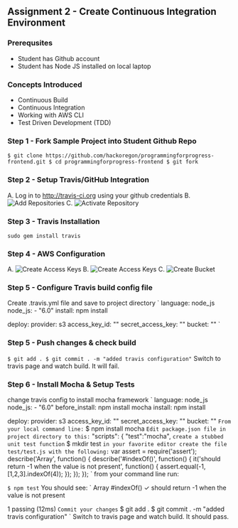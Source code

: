 ## Assignment 2 - Create Continuous Integration Environment

### Prerequsites
- Student has Github account
- Student has Node JS installed on local laptop

### Concepts Introduced
- Continuous Build
- Continuous Integration
- Working with AWS CLI
- Test Driven Development (TDD)

### Step 1 - Fork Sample Project into Student Github Repo
`
$ git clone https://github.com/hackoregon/programmingforprogress-frontend.git
$ cd programmingforprogress-frontend
$ git fork
`
### Step 2 - Setup Travis/GitHub Integration
A. Log in to http://travis-ci.org using your github credentials
B. ![Add Repositories](/images/1.png)
C. ![Activate Repository](/images/2.png)

### Step 3 - Travis Installation

`sudo gem install travis`

### Step 4 - AWS Configuration
A. ![Create Access Keys](/images/3.png)
B. ![Create Access Keys](/images/4.png)
C. ![Create Bucket](/images/5.png)

### Step 5 - Configure Travis build config file
Create .travis.yml file and save to project directory
`
language: node_js
node_js:
    - "6.0"
install: npm install

deploy:
  provider: s3
  access_key_id: "<AWS Key ID>"
  secret_access_key: "<AWS Key ID>"
  bucket: "<Your BucketName>"
`
### Step 5 - Push changes & check build
`
$ git add .
$ git commit . -m "added travis configuration"
`
Switch to travis page and watch build. It will fail.

### Step 6 - Install Mocha & Setup Tests


change travis config to install mocha framework
`
language: node_js
node_js:
    - "6.0"
before_install: npm install mocha
install: npm install

deploy:
  provider: s3
  access_key_id: "<AWS Key ID>"
  secret_access_key: "<AWS Key ID>"
  bucket: "<Your BucketName>"
`
From your local command line:
`
$ npm install mocha
`
Edit package.json file in project directory to this:
`
"scripts": {
  "test":"mocha",
`
create a stubbed unit test function
`
$ mkdir test
`
in your favorite editor create the file test/test.js with the following:
`
var assert = require('assert');
describe('Array', function() {
  describe('#indexOf()', function() {
    it('should return -1 when the value is not present', function() {
      assert.equal(-1, [1,2,3].indexOf(4));
    });
  });
});
`
from your command line run:

`$ npm test`
You should see:
`
Array
  #indexOf()
    ✓ should return -1 when the value is not present

1 passing (12ms)
`
Commit your changes
`
$ git add .
$ git commit . -m "added travis configuration"
`
Switch to travis page and watch build. It should pass.
